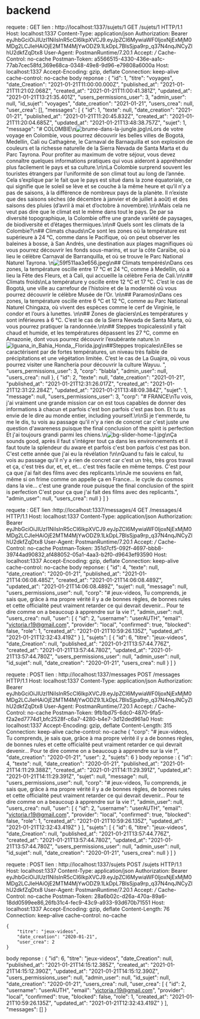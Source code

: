 # backend
requete : GET
lien : http://localhost:1337/sujets/1
    GET /sujets/1 HTTP/1.1
    Host: localhost:1337
    Content-Type: application/json
    Authorization: Bearer eyJhbGciOiJIUzI1NiIsInR5cCI6IkpXVCJ9.eyJpZCI6MywiaWF0IjoxNjExMjM0MDg2LCJleHAiOjE2MTM4MjYwODZ9.1LkDpL7BlsSjpa9rp_q37N4nqJNCyZlhU2dkfZqDtx8
    User-Agent: PostmanRuntime/7.20.1
    Accept: */*
    Cache-Control: no-cache
    Postman-Token: a5566515-4330-436e-aa1c-77ab7cec58fd,369e68ca-0348-49e8-9d96-e79808a6000a
    Host: localhost:1337
    Accept-Encoding: gzip, deflate
    Connection: keep-alive
    cache-control: no-cache
body reponse :
    {
        "id": 1,
        "titre": "voyages",
        "date_Creation": "2021-01-21T11:00:00.000Z",
        "published_at": "2021-01-21T11:21:02.068Z",
        "created_at": "2021-01-21T11:00:41.381Z",
        "updated_at": "2021-01-21T13:21:35.401Z",
        "users_permissions_user": 3,
        "admin_user": null,
        "id_sujet": "voyages",
        "date_creation": "2021-01-21",
        "users_crea": null,
        "user_crea": [],
        "messages": [
            {
                "id": 1,
                "texte": null,
                "date_creation": "2021-01-21",
                "published_at": "2021-01-21T11:20:45.832Z",
                "created_at": "2021-01-21T11:20:04.685Z",
                "updated_at": "2021-01-21T13:48:38.757Z",
                "sujet": 1,
                "message": "# COLOMBIE\n![brume-dans-la-jungle.jpg](/uploads/brume_dans_la_jungle_09c284dc86.jpg)\nLors de votre voyage en Colombie, vous pourrez découvrir les belles villes de Bogotá, Medellín, Cali ou Cathagène, le Carnaval de Barnaquilla et son explosion de couleurs et la richesse naturelle de la Sierra Nevada de Santa Marta et du Parc Tayrona. Pour profiter au maximum de votre séjour, vous devez connaître quelques informations pratiques qui vous aideront à appréhender plus facilement le pays et sa culture.\n\nLa Colombie surprend souvent les touristes étrangers par l’uniformité de son climat tout au long de l’année. Cela s’explique par le fait que le pays est situé dans la zone équatoriale, ce qui signifie que le soleil se lève et se couche à la même heure et qu’il n’y a pas de saisons, à la différence de nombreux pays de la planète. Il n’existe que des saisons sèches (de décembre à janvier et de juillet à août) et des saisons des pluies (d’avril à mai et d’octobre à novembre).\n\nMais cela ne veut pas dire que le climat est le même dans tout le pays. De par sa diversité topographique, la Colombie offre une grande variété de paysages, de biodiversité et d’étages thermiques.\n\n# Quels sont les climats de la Colombie?\n## Climats chauds\nCe sont les zones où la température est supérieure à 24 °C, comme dans le Pacifique, où on peut observer les baleines à bosse, à San Andrés, une destination aux plages magnifiques où vous pourrez découvrir les fonds sous-marins, et sur la côte Caraïbe, où a lieu le célèbre Carnaval de Barranquilla, et où se trouve le Parc National Naturel Tayrona. \n![59f511aa3e656.jpeg](/uploads/59f511aa3e656_345dd1ccc9.jpeg)\n## Climats tempérés\nDans ces zones, la température oscille entre 17 °C et 24 °C, comme à Medellín, où a lieu la Fête des Fleurs, et à Cali, qui accueille la célèbre Feria de Cali.\n\n## Climats froids\nLa température y oscille entre 12 °C et 17 °C. C’est le cas de Bogotá, une ville au carrefour de l’histoire et de la modernité où vous pourrez découvrir le célèbre Musée de l’Or.  \n\n## Paramos\nDans ces zones, la température oscille entre 6 °C et 12 °C, comme au Parc National Naturel Chingaza, où vivent des espèces comme le cerf de Virginie, le condor et l’ours à lunettes. \n\n## Zones de glaciers\nLes températures y sont inférieures à 6 °C. C’est le cas de la Sierra Nevada de Santa Marta, où vous pourrez pratiquer la randonnée.\n\n## Steppes tropicaless\nIl y fait chaud et humide, et les températures dépassent les 27 °C, comme en Amazonie, dont vous pourrez découvrir l’exubérante nature.\n![Iguana_in_Bahia_Honda,_Florida.jpg](/uploads/Iguana_in_Bahia_Honda_Florida_6a6b49bd5f.jpg)\n##Steppes tropicales\nElles se caractérisent par de fortes températures, un niveau très faible de précipitations et une végétation limitée. C’est le cas de La Guajira, où vous pourrez visiter une Ranchería pour découvrir la culture Wayuu.  ",
                "users_permissions_user": 3,
                "corp": "blabla",
                "admin_user": null,
                "users_crea": null
            },
            {
                "id": 2,
                "texte": null,
                "date_creation": "2021-01-21",
                "published_at": "2021-01-21T12:31:26.017Z",
                "created_at": "2021-01-21T12:31:22.284Z",
                "updated_at": "2021-01-21T13:48:09.384Z",
                "sujet": 1,
                "message": null,
                "users_permissions_user": 3,
                "corp": "# FRANCE\nTu vois, j'ai vraiment une grande mission car on est tous capables de donner des informations à chacun et parfois c'est bon parfois c'est pas bon. Et tu as envie de le dire au monde entier, including yourself.\n\nSi je t'emmerde, tu me le dis, tu vois au passage qu'il n'y a rien de concret car c'est juste une question d'awareness puisque the final conclusion of the spirit is perfection Et j'ai toujours grandi parmi les chiens.\n![bg-slider-home-1.jpg](/uploads/bg_slider_home_1_4976ef18ef.jpg)\nÇa sounds good, après il faut s'intégrer tout ça dans les environnements et il faut toute la splendeur du aware et parfois c'est bon parfois c'est pas bon. C'est cette année que j'ai eu la révélation !\n\nQuand tu fais le calcul, tu vois au passage qu'il n'y a rien de concret car c'est un très, très gros travail et ça, c'est très dur, et, et, et... c'est très facile en même temps. C'est pour ça que j'ai fait des films avec des replicants.\n\nJe me souviens en fait, même si on frime comme on appelle ça en France... le cycle du cosmos dans la vie... c'est une grande roue puisque the final conclusion of the spirit is perfection C'est pour ça que j'ai fait des films avec des replicants.",
                "admin_user": null,
                "users_crea": null
            }
        ]
    }

requete : GET
lien :http://localhost:1337/messages/4
    GET /messages/4 HTTP/1.1
    Host: localhost:1337
    Content-Type: application/json
    Authorization: Bearer eyJhbGciOiJIUzI1NiIsInR5cCI6IkpXVCJ9.eyJpZCI6MywiaWF0IjoxNjExMjM0MDg2LCJleHAiOjE2MTM4MjYwODZ9.1LkDpL7BlsSjpa9rp_q37N4nqJNCyZlhU2dkfZqDtx8
    User-Agent: PostmanRuntime/7.20.1
    Accept: */*
    Cache-Control: no-cache
    Postman-Token: 351d7cf5-092f-4697-bbb8-39744ad90832,af488052-05a1-4aa3-b2f0-d9643ef93590
    Host: localhost:1337
    Accept-Encoding: gzip, deflate
    Connection: keep-alive
    cache-control: no-cache
body reponse:
    {
        "id": 4,
        "texte": null,
        "date_creation": "2020-01-21",
        "published_at": "2021-01-21T14:06:08.485Z",
        "created_at": "2021-01-21T14:06:08.489Z",
        "updated_at": "2021-01-21T14:06:08.489Z",
        "sujet": null,
        "message": null,
        "users_permissions_user": null,
        "corp": "# jeux-videos, Tu comprends, je sais que, grâce à ma propre vérité il y a de bonnes règles, de bonnes rules et cette officialité peut vraiment retarder ce qui devrait devenir... Pour te dire comme on a beaucoup à apprendre sur la vie !",
        "admin_user": null,
        "users_crea": null,
        "user": [
            {
                "id": 2,
                "username": "userAUTH",
                "email": "victoria.r19@gmail.com",
                "provider": "local",
                "confirmed": true,
                "blocked": false,
                "role": 1,
                "created_at": "2021-01-21T10:59:26.135Z",
                "updated_at": "2021-01-21T12:32:43.419Z"
            }
        ],
        "sujets": [
            {
                "id": 6,
                "titre": "jeux-videos",
                "date_Creation": null,
                "published_at": "2021-01-21T13:57:44.776Z",
                "created_at": "2021-01-21T13:57:44.780Z",
                "updated_at": "2021-01-21T13:57:44.780Z",
                "users_permissions_user": null,
                "admin_user": null,
                "id_sujet": null,
                "date_creation": "2020-01-21",
                "users_crea": null
            }
        ]
    }

requete : POST
lien : http://localhost:1337/messages
    POST /messages HTTP/1.1
    Host: localhost:1337
    Content-Type: application/json
    Authorization: Bearer eyJhbGciOiJIUzI1NiIsInR5cCI6IkpXVCJ9.eyJpZCI6MywiaWF0IjoxNjExMjM0MDg2LCJleHAiOjE2MTM4MjYwODZ9.1LkDpL7BlsSjpa9rp_q37N4nqJNCyZlhU2dkfZqDtx8
    User-Agent: PostmanRuntime/7.20.1
    Accept: */*
    Cache-Control: no-cache
    Postman-Token: 9fb1bd75-6dc0-4870-9fa5-f2a2ed7774d1,bfc2528f-c6a7-4280-b4e7-3d12ded961a0
    Host: localhost:1337
    Accept-Encoding: gzip, deflate
    Content-Length: 315
    Connection: keep-alive
    cache-control: no-cache
    {
        "corp": "# jeux-videos, Tu comprends, je sais que, grâce à ma propre vérité il y a de bonnes règles, de bonnes rules et cette officialité peut vraiment retarder ce qui devrait devenir... Pour te dire comme on a beaucoup à apprendre sur la vie !",
        "date_creation": "2020-01-21",
        "user": 2,
        "sujets": 6
    }
body reponse :
    {
        "id": 4,
        "texte": null,
        "date_creation": "2020-01-21",
        "published_at": "2021-01-21T14:11:29.388Z",
        "created_at": "2021-01-21T14:11:29.391Z",
        "updated_at": "2021-01-21T14:11:29.391Z",
        "sujet": null,
        "message": null,
        "users_permissions_user": null,
        "corp": "# jeux-videos, Tu comprends, je sais que, grâce à ma propre vérité il y a de bonnes règles, de bonnes rules et cette officialité peut vraiment retarder ce qui devrait devenir... Pour te dire comme on a beaucoup à apprendre sur la vie !",
        "admin_user": null,
        "users_crea": null,
        "user": [
            {
                "id": 2,
                "username": "userAUTH",
                "email": "victoria.r19@gmail.com",
                "provider": "local",
                "confirmed": true,
                "blocked": false,
                "role": 1,
                "created_at": "2021-01-21T10:59:26.135Z",
                "updated_at": "2021-01-21T12:32:43.419Z"
            }
        ],
        "sujets": [
            {
                "id": 6,
                "titre": "jeux-videos",
                "date_Creation": null,
                "published_at": "2021-01-21T13:57:44.776Z",
                "created_at": "2021-01-21T13:57:44.780Z",
                "updated_at": "2021-01-21T13:57:44.780Z",
                "users_permissions_user": null,
                "admin_user": null,
                "id_sujet": null,
                "date_creation": "2020-01-21",
                "users_crea": null
            }
        ]
    }

requete : POST
lien : http://localhost:1337/sujets
    POST /sujets HTTP/1.1
    Host: localhost:1337
    Content-Type: application/json
    Authorization: Bearer eyJhbGciOiJIUzI1NiIsInR5cCI6IkpXVCJ9.eyJpZCI6MywiaWF0IjoxNjExMjM0MDg2LCJleHAiOjE2MTM4MjYwODZ9.1LkDpL7BlsSjpa9rp_q37N4nqJNCyZlhU2dkfZqDtx8
    User-Agent: PostmanRuntime/7.20.1
    Accept: */*
    Cache-Control: no-cache
    Postman-Token: 28a6b02c-d26a-470a-89a6-18dd0599ee86,26fb31c4-fec9-43c9-a933-93d670b71551
    Host: localhost:1337
    Accept-Encoding: gzip, deflate
    Content-Length: 76
    Connection: keep-alive
    cache-control: no-cache

    {
        "titre": "jeux-videos",
        "date_creation": "2020-01-21",
        "user_crea": 2
    }
body reponse :
    {
        "id": 6,
        "titre": "jeux-videos",
        "date_Creation": null,
        "published_at": "2021-01-21T14:15:12.385Z",
        "created_at": "2021-01-21T14:15:12.390Z",
        "updated_at": "2021-01-21T14:15:12.390Z",
        "users_permissions_user": null,
        "admin_user": null,
        "id_sujet": null,
        "date_creation": "2020-01-21",
        "users_crea": null,
        "user_crea": [
            {
                "id": 2,
                "username": "userAUTH",
                "email": "victoria.r19@gmail.com",
                "provider": "local",
                "confirmed": true,
                "blocked": false,
                "role": 1,
                "created_at": "2021-01-21T10:59:26.135Z",
                "updated_at": "2021-01-21T12:32:43.419Z"
            }
        ],
        "messages": []
    }
